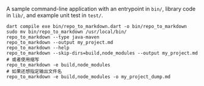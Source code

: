 A sample command-line application with an entrypoint in `bin/`, library code
in `lib/`, and example unit test in `test/`.

```shell
dart compile exe bin/repo_to_markdown.dart -o bin/repo_to_markdown
sudo mv bin/repo_to_markdown /usr/local/bin/
repo_to_markdown --type java-maven
repo_to_markdown --output my_project.md
repo_to_markdown --help
repo_to_markdown --skip-dirs=build,node_modules --output my_project.md
# 或者使用缩写
repo_to_markdown -e build,node_modules
# 如果还想指定输出文件名
repo_to_markdown -e build,node_modules -o my_project_dump.md
```
